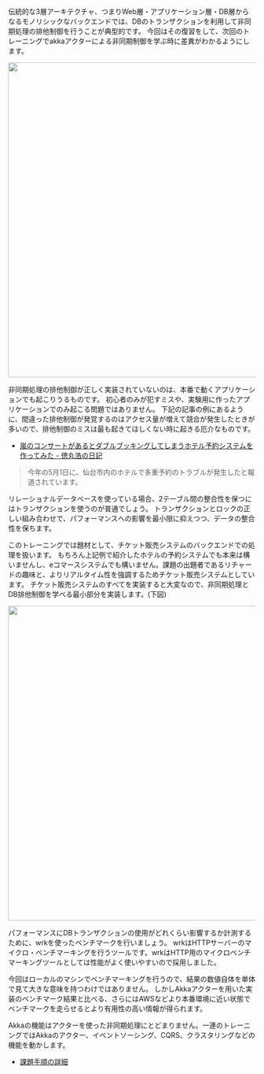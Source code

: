伝統的な3層アーキテクチャ、つまりWeb層・アプリケーション層・DB層からなるモノリシックなバックエンドでは、DBのトランザクションを利用して非同期処理の排他制御を行うことが典型的です。
今回はその復習をして、次回のトレーニングでakkaアクターによる非同期制御を学ぶ時に差異がわかるようにします。

<p align="center">
  <img width=640 src="https://user-images.githubusercontent.com/7414320/78578847-0b060880-786b-11ea-900b-c6b01b0a6351.png">
</p>

非同期処理の排他制御が正しく実装されていないのは、本番で動くアプリケーションでも起こりうるものです。
初心者のみが犯すミスや、実験用に作ったアプリケーションでのみ起こる問題ではありません。
下記の記事の例にあるように、間違った排他制御が発覚するのはアクセス量が増えて競合が発生したときが多いので、排他制御のミスは最も起きてほしくない時に起きる厄介なものです。

- [嵐のコンサートがあるとダブルブッキングしてしまうホテル予約システムを作ってみた - 徳丸浩の日記](https://blog.tokumaru.org/2015/05/blog-post.html)
> 今年の5月1日に、仙台市内のホテルで多重予約のトラブルが発生したと報道されています。

リレーショナルデータベースを使っている場合、2テーブル間の整合性を保つにはトランザクションを使うのが普通でしょう。
トランザクションとロックの正しい組み合わせで、パフォーマンスへの影響を最小限に抑えつつ、データの整合性を保ちます。

このトレーニングでは題材として、チケット販売システムのバックエンドでの処理を扱います。
もちろん上記例で紹介したホテルの予約システムでも本来は構いませんし、eコマースシステムでも構いません。課題の出題者であるリチャードの趣味と、よりリアルタイム性を強調するためチケット販売システムとしています。
チケット販売システムのすべてを実装すると大変なので、非同期処理とDB排他制御を学べる最小部分を実装します。(下図)

<p align="center">
  <img width=640 src="https://user-images.githubusercontent.com/7414320/80281366-8578c880-8745-11ea-9bcc-d25b6ef9f1a0.png">
</p>

パフォーマンスにDBトランザクションの使用がどれくらい影響するか計測するために、wrkを使ったベンチマークを行いましょう。
wrkはHTTPサーバーのマイクロ・ベンチマーキングを行うツールです。wrkはHTTP用のマイクロベンチマーキングツールとしては性能がよく使いやすいので採用しました。

今回はローカルのマシンでベンチマーキングを行うので、結果の数値自体を単体で見て大きな意味を持つわけではありません。
しかしAkkaアクターを用いた実装のベンチマーク結果と比べる、さらにはAWSなどより本番環境に近い状態でベンチマークを走らせるとより有用性の高い情報が得られます。

Akkaの機能はアクターを使った非同期処理にとどまりません。一連のトレーニングではAkkaのアクター、イベントソーシング、CQRS、クラスタリングなどの機能を動かします。

- [課題手順の詳細](./INSTRUCTION.md)
